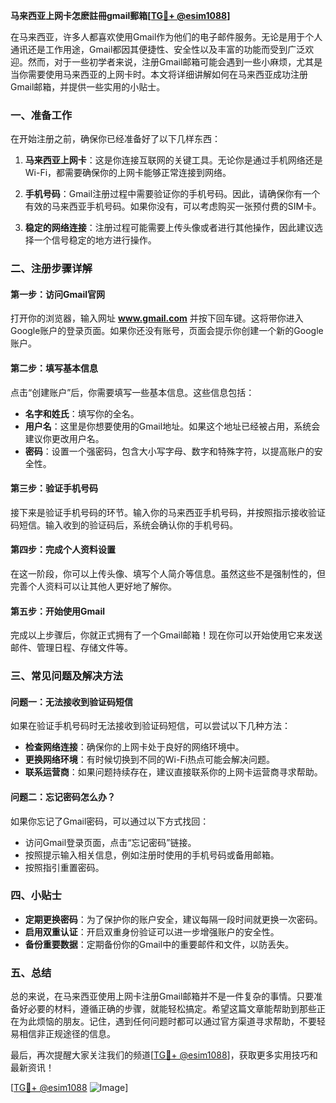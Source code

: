 **马来西亚上网卡怎麽註冊gmail郵箱[[TG💪+ @esim1088](https://t.me/s/esim1088)]**

在马来西亚，许多人都喜欢使用Gmail作为他们的电子邮件服务。无论是用于个人通讯还是工作用途，Gmail都因其便捷性、安全性以及丰富的功能而受到广泛欢迎。然而，对于一些初学者来说，注册Gmail邮箱可能会遇到一些小麻烦，尤其是当你需要使用马来西亚的上网卡时。本文将详细讲解如何在马来西亚成功注册Gmail邮箱，并提供一些实用的小贴士。

### 一、准备工作

在开始注册之前，确保你已经准备好了以下几样东西：

1. **马来西亚上网卡**：这是你连接互联网的关键工具。无论你是通过手机网络还是Wi-Fi，都需要确保你的上网卡能够正常连接到网络。
   
2. **手机号码**：Gmail注册过程中需要验证你的手机号码。因此，请确保你有一个有效的马来西亚手机号码。如果你没有，可以考虑购买一张预付费的SIM卡。

3. **稳定的网络连接**：注册过程可能需要上传头像或者进行其他操作，因此建议选择一个信号稳定的地方进行操作。

### 二、注册步骤详解

#### 第一步：访问Gmail官网

打开你的浏览器，输入网址 **www.gmail.com** 并按下回车键。这将带你进入Google账户的登录页面。如果你还没有账号，页面会提示你创建一个新的Google账户。

#### 第二步：填写基本信息

点击“创建账户”后，你需要填写一些基本信息。这些信息包括：

- **名字和姓氏**：填写你的全名。
- **用户名**：这里是你想要使用的Gmail地址。如果这个地址已经被占用，系统会建议你更改用户名。
- **密码**：设置一个强密码，包含大小写字母、数字和特殊字符，以提高账户的安全性。

#### 第三步：验证手机号码

接下来是验证手机号码的环节。输入你的马来西亚手机号码，并按照指示接收验证码短信。输入收到的验证码后，系统会确认你的手机号码。

#### 第四步：完成个人资料设置

在这一阶段，你可以上传头像、填写个人简介等信息。虽然这些不是强制性的，但完善个人资料可以让其他人更好地了解你。

#### 第五步：开始使用Gmail

完成以上步骤后，你就正式拥有了一个Gmail邮箱！现在你可以开始使用它来发送邮件、管理日程、存储文件等。

### 三、常见问题及解决方法

#### 问题一：无法接收到验证码短信

如果在验证手机号码时无法接收到验证码短信，可以尝试以下几种方法：

- **检查网络连接**：确保你的上网卡处于良好的网络环境中。
- **更换网络环境**：有时候切换到不同的Wi-Fi热点可能会解决问题。
- **联系运营商**：如果问题持续存在，建议直接联系你的上网卡运营商寻求帮助。

#### 问题二：忘记密码怎么办？

如果你忘记了Gmail密码，可以通过以下方式找回：

- 访问Gmail登录页面，点击“忘记密码”链接。
- 按照提示输入相关信息，例如注册时使用的手机号码或备用邮箱。
- 按照指引重置密码。

### 四、小贴士

- **定期更换密码**：为了保护你的账户安全，建议每隔一段时间就更换一次密码。
- **启用双重认证**：开启双重身份验证可以进一步增强账户的安全性。
- **备份重要数据**：定期备份你的Gmail中的重要邮件和文件，以防丢失。

### 五、总结

总的来说，在马来西亚使用上网卡注册Gmail邮箱并不是一件复杂的事情。只要准备好必要的材料，遵循正确的步骤，就能轻松搞定。希望这篇文章能帮助到那些正在为此烦恼的朋友。记住，遇到任何问题时都可以通过官方渠道寻求帮助，不要轻易相信非正规途径的信息。

最后，再次提醒大家关注我们的频道[[TG💪+ @esim1088](https://t.me/s/esim1088)]，获取更多实用技巧和最新资讯！

[[TG💪+ @esim1088](https://t.me/s/esim1088) ![Image](https://i.postimg.cc/4NQfJmqS/Snipaste-2025-05-13-00-14-12.png)]